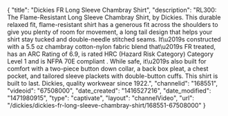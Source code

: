 {
    "title": "Dickies FR Long Sleeve Chambray Shirt",
    "description": "RL300: The Flame-Resistant Long Sleeve Chambray Shirt, by Dickies.  This durable relaxed fit, flame-resistant shirt has a generous fit across the shoulders to give you plenty of room for movement, a long tail design that helps your shirt stay tucked and double-needle stitched seams.  It\u2019s constructed with a 5.5 oz chambray cotton-nylon fabric blend that\u2019s FR treated, has an ARC Rating of 6.9, is rated HRC (Hazard Risk Category) Category Level 1 and is NFPA 70E compliant .  While safe, it\u2019s also built for comfort with a two-piece button down collar, a back box pleat, a chest pocket, and tailored sleeve plackets with double-button cuffs.  This shirt is built to last.  Dickies, quality workwear since 1922.",
    "channelid": "168551",
    "videoid": "67508000",
    "date_created": "1416527216",
    "date_modified": "1471980915",
    "type": "captivate",
    "layout": "channelVideo",
    "url": "\/dickies\/dickies-fr-long-sleeve-chambray-shirt\/168551-67508000"
}